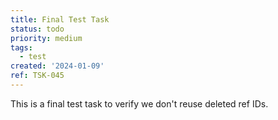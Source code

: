 ```yaml
---
title: Final Test Task
status: todo
priority: medium
tags:
  - test
created: '2024-01-09'
ref: TSK-045
---
```

This is a final test task to verify we don't reuse deleted ref IDs. 
